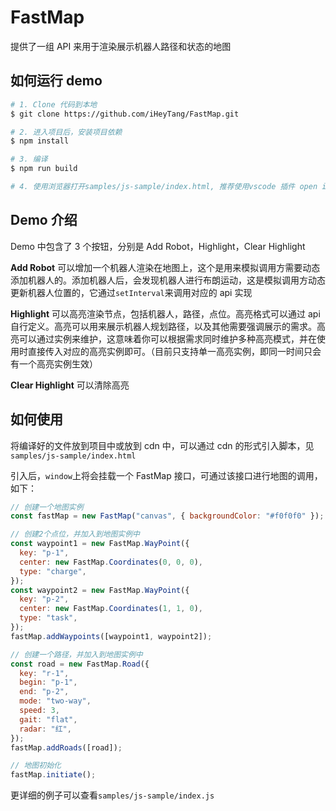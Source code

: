 # FastMap

提供了一组 API 来用于渲染展示机器人路径和状态的地图

## 如何运行 demo

```bash
# 1. Clone 代码到本地
$ git clone https://github.com/iHeyTang/FastMap.git

# 2. 进入项目后，安装项目依赖
$ npm install

# 3. 编译
$ npm run build

# 4. 使用浏览器打开samples/js-sample/index.html, 推荐使用vscode 插件 open in browser
```

## Demo 介绍

Demo 中包含了 3 个按钮，分别是 Add Robot，Highlight，Clear Highlight

**Add Robot** 可以增加一个机器人渲染在地图上，这个是用来模拟调用方需要动态添加机器人的。添加机器人后，会发现机器人进行布朗运动，这是模拟调用方动态更新机器人位置的，它通过`setInterval`来调用对应的 api 实现

**Highlight** 可以高亮渲染节点，包括机器人，路径，点位。高亮格式可以通过 api 自行定义。高亮可以用来展示机器人规划路径，以及其他需要强调展示的需求。高亮可以通过实例来维护，这意味着你可以根据需求同时维护多种高亮模式，并在使用时直接传入对应的高亮实例即可。（目前只支持单一高亮实例，即同一时间只会有一个高亮实例生效）

**Clear Highlight** 可以清除高亮

## 如何使用

将编译好的文件放到项目中或放到 cdn 中，可以通过 cdn 的形式引入脚本，见`samples/js-sample/index.html`

引入后，`window`上将会挂载一个 FastMap 接口，可通过该接口进行地图的调用，如下：

```javascript
// 创建一个地图实例
const fastMap = new FastMap("canvas", { backgroundColor: "#f0f0f0" });

// 创建2个点位，并加入到地图实例中
const waypoint1 = new FastMap.WayPoint({
  key: "p-1",
  center: new FastMap.Coordinates(0, 0, 0),
  type: "charge",
});
const waypoint2 = new FastMap.WayPoint({
  key: "p-2",
  center: new FastMap.Coordinates(1, 1, 0),
  type: "task",
});
fastMap.addWaypoints([waypoint1, waypoint2]);

// 创建一个路径，并加入到地图实例中
const road = new FastMap.Road({
  key: "r-1",
  begin: "p-1",
  end: "p-2",
  mode: "two-way",
  speed: 3,
  gait: "flat",
  radar: "红",
});
fastMap.addRoads([road]);

// 地图初始化
fastMap.initiate();
```

更详细的例子可以查看`samples/js-sample/index.js`
